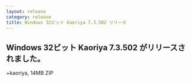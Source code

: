 ```yaml
---
layout: release
category: release
title: Windows 32ビット Kaoriya 7.3.502 リリース
---
```


Windows 32ビット Kaoriya 7.3.502 がリリースされました。
-------------------------------------------------------

+kaoriya, 14MB ZIP
